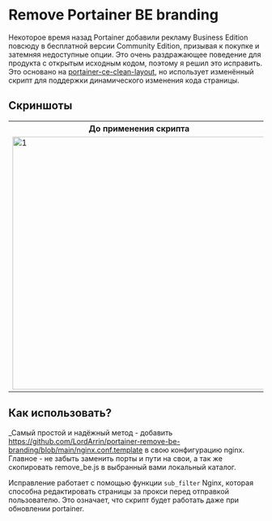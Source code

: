 # Remove Portainer BE branding

Некоторое время назад Portainer добавили рекламу Business Edition повсюду в бесплатной версии Community Edition, призывая к покупке и затемняя недоступные опции. Это очень раздражающее поведение для продукта с открытым исходным кодом, поэтому я решил это исправить. Это основано на [portainer-ce-clean-layout](https://github.com/adripo/portainer-ce-clean-layout), но использует изменённый скрипт для поддержки динамического изменения кода страницы.

## Скриншоты

<table>
  <tr>
    <th>До применения скрипта</th>
    <th>После</th>
  </tr>
  <tr>
    <td><img src="https://raw.githubusercontent.com/LordArrin/portainer-remove-be-branding/main/.github/screenshots/with_branding.png" alt="1" width = 500px></td>
    <td><img src="https://raw.githubusercontent.com/LordArrin/portainer-remove-be-branding/main/.github/screenshots/no_branding.png" alt="2" width = 500px></td>
  </tr> 
</table>

## Как использовать?

_Самый простой и надёжный метод - добавить https://github.com/LordArrin/portainer-remove-be-branding/blob/main/nginx.conf.template в свою конфигурацию nginx. 
Главное - не забыть заменить порты и пути на свои, а так же скопировать remove_be.js в выбранный вами локальный каталог.

Исправление работает с помощью функции `sub_filter` Nginx, которая способна редактировать страницы за прокси перед отправкой пользователю. Это означает, что скрипт будет работать даже при обновлении portainer.
